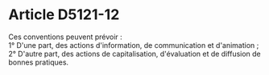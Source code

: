 # Article D5121-12

  
Ces conventions peuvent prévoir :   
1° D'une part, des actions d'information, de communication et d'animation ;   
2° D'autre part, des actions de capitalisation, d'évaluation et de diffusion de bonnes pratiques.